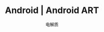 ---
layout: post
title: Android | Android ART
description: JVM
author: 电解质
tag:
- android-framework-design
- elementary/vm
published : false 
---